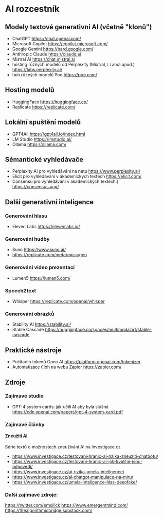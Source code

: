 # AI rozcestník

## Modely textové generativní AI (včetně "klonů")
- ChatGPT https://chat.openai.com/
- Microsoft Copilot https://copilot.microsoft.com/
- Google Gemini https://bard.google.com/
- Anthropic Claude https://claude.ai
- Mistral AI https://chat.mistral.ai
- hosting různých modelů od Perplexity (Mixtral, LLama apod.) https://labs.perplexity.ai/
- hub různých modelů Poe https://poe.com/

## Hosting modelů
- HuggingFace https://huggingface.co/
- Replicate https://replicate.com/

## Lokální spuštění modelů
- GPT4All https://gpt4all.io/index.html
- LM Studio https://lmstudio.ai/
- Ollama https://ollama.com/

## Sémantické vyhledávače
- Perplexity AI pro vyhledávání na netu https://www.perplexity.ai/
- Elicit pro vyhledávání v akademických textech https://elicit.com/
- Consensu pro vyhledávání v akademických textech:) https://consensus.app/

## Další generativní inteligence

### Generování hlasu
- Eleven Labs https://elevenlabs.io/

### Generování hudby
- Suno https://www.suno.ai/
- https://replicate.com/meta/musicgen

### Generování video prezentací
- Lumen5 https://lumen5.com/

### Speech2text
- Whisper https://replicate.com/openai/whisper

### Generování obrázků
- Stability AI https://stability.ai/
- Stable Cascade https://huggingface.co/spaces/multimodalart/stable-cascade

## Praktické nástroje
- Počítadlo tokenů Open AI https://platform.openai.com/tokenizer
- Automatizace úloh na webu Zapier https://zapier.com/

## Zdroje

### Zajímavé studie
- GPT-4 system cards: jak učili AI aby byla slušná https://cdn.openai.com/papers/gpt-4-system-card.pdf

### Zajímavé články

#### Zneužití AI
Série textů o možnostech zneužívání AI na Investigace.cz 
- https://www.investigace.cz/testovani-hranic-ai-rizika-zneuziti-chatbotu/
- https://www.investigace.cz/testovani-hranic-ai-jak-kvalitni-jsou-odpovedi/
- https://www.investigace.cz/ai-rizika-umela-inteligence/
- https://www.investigace.cz/ai-chatgpt-manipulace-na-miru/
- https://www.investigace.cz/umela-inteligence-hlas-deepfake/

### Další zajímavé zdroje:
https://twitter.com/emollick
https://www.emergentmind.com/
https://thealgorithmicbridge.substack.com/
